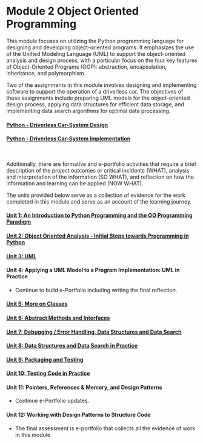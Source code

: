 # Module 2 Object Oriented Programming

This module focuses on utilizing the Python programming language for designing and developing object-oriented programs. It emphasizes the use of the Unified Modeling Language (UML) to support the object-oriented analysis and design process, with a particular focus on the four key features of Object-Oriented Programs (OOP): abstraction, encapsulation, inheritance, and polymorphism.

Two of the assignments in this module involves designing and implementing software to support the operation of a driverless car. The objectives of these assignments include preparing UML models for the object-oriented design process, applying data structures for efficient data storage, and implementing data search algorithms for optimal data processing.

#### [Python - Driverless Car-System Design](https://helenhelene.github.io/eportfolio/pdf/sample_presentation.pdf)
#### [Python - Driverless Car-System Implementation](https://helenhelene.github.io/eportfolio/pdf/sample_presentation.pdf)
<br>

Additionally, there are formative and e-portfolio activities that require a brief description of the project outcomes or critical incidents (WHAT), analysis and interpretation of the information (SO WHAT), and reflection on how the information and learning can be applied (NOW WHAT).

The units provided below serve as a collection of evidence for the work completed in this module and serve as an account of the learning journey.

#### [Unit 1: An Introduction to Python Programming and the OO Programming Paradigm](https://helenhelene.github.io/eportfolio/module/OOP_Unit01.md)

#### [Unit 2: Object Oriented Analysis - Initial Steps towards Programming in Python](https://helenhelene.github.io/eportfolio/module/OOP_Unit02.md)

#### [Unit 3: UML](https://helenhelene.github.io/eportfolio/module/OOP_Unit03.md)

#### Unit 4: Applying a UML Model to a Program Implementation: UML in Practice
 - Continue to build e-Portfolio including writing the final reflection.

#### [Unit 5: More on Classes](https://helenhelene.github.io/eportfolio/module/OOP_Unit05.md)

#### [Unit 6: Abstract Methods and Interfaces](https://helenhelene.github.io/eportfolio/module/OOP_Unit06.md)

#### [Unit 7: Debugging / Error Handling, Data Structures and Data Search](https://helenhelene.github.io/eportfolio/module/OOP_Unit07.md)

#### [Unit 8: Data Structures and Data Search in Practice](https://helenhelene.github.io/eportfolio/module/OOP_Unit08.md)

#### [Unit 9: Packaging and Testing](https://helenhelene.github.io/eportfolio/module/OOP_Unit09.md)

#### [Unit 10: Testing Code in Practice](https://helenhelene.github.io/eportfolio/module/OOP_Unit10.md)

#### Unit 11: Pointers, References & Memory, and Design Patterns
 - Continue e-Portfolio updates.

#### Unit 12: Working with Design Patterns to Structure Code
 - The final assessment is e-portfolio that collects all the evidence of work in this module 


